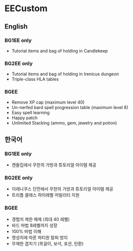 # EECustom

## English

### BG1EE only
* Tutorial items and bag of holding in Candlekeep

### BG2EE only
* Tutorial items and bag of holding in Irenicus dungeon
* Triple-class HLA tables

### BGEE
* Remove XP cap (maximum level 40)
* Un-nerfed bard spell progression table (maximum level 8)
* Easy spell learning
* Happy patch
* Unlimited Stacking (ammo, gem, jewelry and potion)

## 한국어

### BG1EE only
* 캔들킵에서 무한의 가방과 튜토리얼 아이템 제공

### BG2EE only
* 이레니쿠스 던전에서 무한의 가방과 튜토리얼 아이템 제공
* 트리플 클래스 하이레벨 어빌리티 지원

### BGEE
* 경험치 제한 해제 (최대 40 레벨)
* 바드 마법 8레벨까지 성장
* 100% 마법 이해
* 명성치에 따른 파티원 탈퇴 방지
* 무제한 겹치기 (목걸이, 보석, 포션, 탄환)